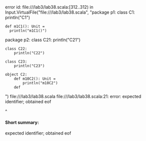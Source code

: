 error id: file://<WORKSPACE>/lab3/lab38.scala:[312..312) in Input.VirtualFile("file://<WORKSPACE>/lab3/lab38.scala", "package p1:
  class C1:
    println("C1")

    def m1C1(): Unit =
      println("m1C1()")
  package p2:
    class C21:
      println("C21")

    class C22:
        println("C22")
    
    class C23:
        println("C23")
    
    object C2:
        def m10C2(): Unit =
            println("m10C2")
        def 
")
file://<WORKSPACE>/lab3/lab38.scala
file://<WORKSPACE>/lab3/lab38.scala:21: error: expected identifier; obtained eof

^
#### Short summary: 

expected identifier; obtained eof